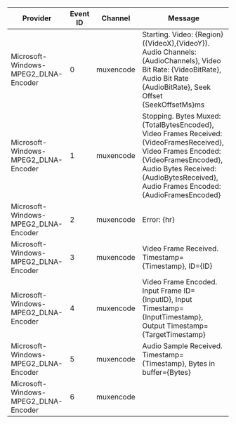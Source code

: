 Provider                              |  Event ID  |  Channel    |  Message
--------------------------------------|------------|-------------|------------------------------------------------------------------------------------------------------------------------------------------------------------------------------------------------------------------------------
Microsoft-Windows-MPEG2_DLNA-Encoder  |  0         |  muxencode  |  Starting. Video: {Region} ({VideoX},{VideoY}). Audio Channels: {AudioChannels}, Video Bit Rate: {VideoBitRate}, Audio Bit Rate {AudioBitRate}, Seek Offset {SeekOffsetMs}ms
Microsoft-Windows-MPEG2_DLNA-Encoder  |  1         |  muxencode  |  Stopping. Bytes Muxed: {TotalBytesEncoded}, Video Frames Received: {VideoFramesReceived}, Video Frames Encoded: {VideoFramesEncoded}, Audio Bytes Received: {AudioBytesReceived}, Audio Frames Encoded: {AudioFramesEncoded}
Microsoft-Windows-MPEG2_DLNA-Encoder  |  2         |  muxencode  |  Error: {hr}
Microsoft-Windows-MPEG2_DLNA-Encoder  |  3         |  muxencode  |  Video Frame Received.  Timestamp={Timestamp}, ID={ID}
Microsoft-Windows-MPEG2_DLNA-Encoder  |  4         |  muxencode  |  Video Frame Encoded.  Input Frame ID={InputID}, Input Timestamp={InputTimestamp}, Output Timestamp={TargetTimestamp}
Microsoft-Windows-MPEG2_DLNA-Encoder  |  5         |  muxencode  |  Audio Sample Received.  Timestamp={Timestamp}, Bytes in buffer={Bytes}
Microsoft-Windows-MPEG2_DLNA-Encoder  |  6         |  muxencode  |